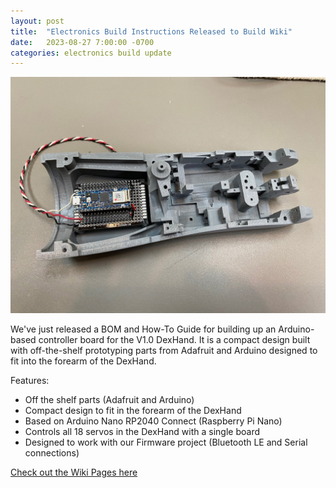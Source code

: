 ```yaml
---
layout: post
title:  "Electronics Build Instructions Released to Build Wiki"
date:   2023-08-27 7:00:00 -0700
categories: electronics build update
---
```


<img src="https://github.com/iotdesignshop/dexhand-mechanical-build/blob/main/docs/images/electronics/alldone.jpg?raw=true"/>
          
We've just released a BOM and How-To Guide for building up an Arduino-based controller board for the V1.0 DexHand. It is a compact design built with off-the-shelf prototyping parts from Adafruit and Arduino designed to fit into the forearm of the DexHand.

Features:
- Off the shelf parts (Adafruit and Arduino)
- Compact design to fit in the forearm of the DexHand
- Based on Arduino Nano RP2040 Connect (Raspberry Pi Nano)
- Controls all 18 servos in the DexHand with a single board
- Designed to work with our Firmware project (Bluetooth LE and Serial connections)


[Check out the Wiki Pages here](https://github.com/iotdesignshop/dexhand-mechanical-build/wiki/Electronics-%E2%80%90-Boards,-Arduino,-and-Connectors)


